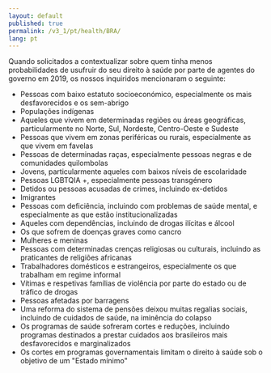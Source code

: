 ```yaml
---
layout: default
published: true
permalink: /v3_1/pt/health/BRA/
lang: pt
---
```


Quando solicitados a contextualizar sobre quem tinha menos probabilidades de usufruir do seu direito à saúde por parte de agentes do governo em 2019, os nossos inquiridos mencionaram o seguinte:

-	Pessoas com baixo estatuto socioeconómico, especialmente os mais desfavorecidos e os sem-abrigo
-	Populações indígenas
-	Aqueles que vivem em determinadas regiões ou áreas geográficas, particularmente no Norte, Sul, Nordeste, Centro-Oeste e Sudeste
-	Pessoas que vivem em zonas periféricas ou rurais, especialmente as que vivem em favelas 
-	Pessoas de determinadas raças, especialmente pessoas negras e de comunidades quilombolas
-	Jovens, particularmente aqueles com baixos níveis de escolaridade
-	Pessoas LGBTQIA +, especialmente pessoas transgénero
-	Detidos ou pessoas acusadas de crimes, incluindo ex-detidos 
-	Imigrantes
-	Pessoas com deficiência, incluindo com problemas de saúde mental, e especialmente as que estão institucionalizadas
-	Aqueles com dependências, incluindo de drogas ilícitas e álcool
-	Os que sofrem de doenças graves como cancro 
-	Mulheres e meninas
-	Pessoas com determinadas crenças religiosas ou culturais, incluindo as praticantes de religiões africanas
-	Trabalhadores domésticos e estrangeiros, especialmente os que trabalham em regime informal
-	Vítimas e respetivas famílias de violência por parte do estado ou de tráfico de drogas
-	Pessoas afetadas por barragens
-	Uma reforma do sistema de pensões deixou muitas regalias sociais, incluindo de cuidados de saúde, na iminência do colapso
-	Os programas de saúde sofreram cortes e reduções, incluindo programas destinados a prestar cuidados aos brasileiros mais desfavorecidos e marginalizados 
-	Os cortes em programas governamentais limitam o direito à saúde sob o objetivo de um "Estado mínimo"
